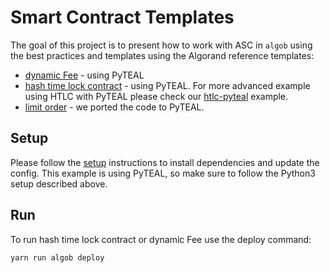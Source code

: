 # Smart Contract Templates

The goal of this project is to present how to work with ASC in `algob` using the best practices and templates using the Algorand reference templates:

+ [dynamic Fee](https://developer.algorand.org/docs/reference/teal/templates/dynamic_fee/) - using PyTEAL
+ [hash time lock contract](https://developer.algorand.org/docs/reference/teal/templates/htlc/) - using PyTEAL. For more advanced example using HTLC with PyTEAL please check our [htlc-pyteal](https://github.com/scale-it/algo-builder/tree/master/examples/htlc-pyteal-ts) example.
+ [limit order](https://developer.algorand.org/docs/reference/teal/templates/limit_ordera/) - we ported the code to PyTEAL.

## Setup

Please follow the [setup](https://github.com/scale-it/algo-builder/blob/master/examples/README.md) instructions to install dependencies and update the config.
This example is using PyTEAL, so make sure to follow the Python3 setup described above.

## Run

To run hash time lock contract or dynamic Fee use the deploy command:

    yarn run algob deploy
